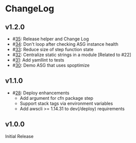 # ChangeLog

## v1.2.0
* #[35](https://github.com/vrivellino/spoptimize/pull/35): Release helper and Change Log
* #[34](https://github.com/vrivellino/spoptimize/pull/34): Don't loop after checking ASG instance health
* #[33](https://github.com/vrivellino/spoptimize/pull/33): Reduce size of step function state
* #[32](https://github.com/vrivellino/spoptimize/pull/32): Centralize static strings in a module [Related to #22]
* #[31](https://github.com/vrivellino/spoptimize/pull/31): Add yamllint to tests
* #[30](https://github.com/vrivellino/spoptimize/pull/30): Demo ASG that uses spoptimize

## v1.1.0
* #[28](https://github.com/vrivellino/spoptimize/pull/28): Deploy enhancements
  - Add argument for cfn package step
  - Support stack tags via environment variables
  - Add awscli >= 1.14.31 to dev(/deploy) requirements

## v1.0.0

Initial Release

